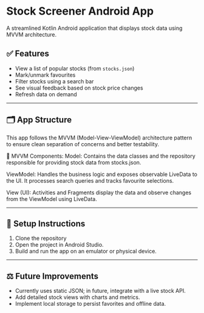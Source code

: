 # Stock Screener Android App

A streamlined Kotlin Android application that displays stock data using MVVM architecture.

## ✅ Features
- View a list of popular stocks (from `stocks.json`)
- Mark/unmark favourites
- Filter stocks using a search bar
- See visual feedback based on stock price changes
- Refresh data on demand

---

## 🗂 App Structure
This app follows the MVVM (Model-View-ViewModel) architecture pattern to ensure clean separation of concerns and better testability.

🧱 MVVM Components:
Model:
Contains the data classes and the repository responsible for providing stock data from stocks.json.

ViewModel:
Handles the business logic and exposes observable LiveData to the UI. It processes search queries and tracks favourite selections.

View (UI):
Activities and Fragments display the data and observe changes from the ViewModel using LiveData.

---

## 🔧 Setup Instructions
1. Clone the repository
2. Open the project in Android Studio.
3. Build and run the app on an emulator or physical device.

---

## ⚖️ Future Improvements

- Currently uses static JSON; in future, integrate with a live stock API.
- Add detailed stock views with charts and metrics.
- Implement local storage to persist favorites and offline data.